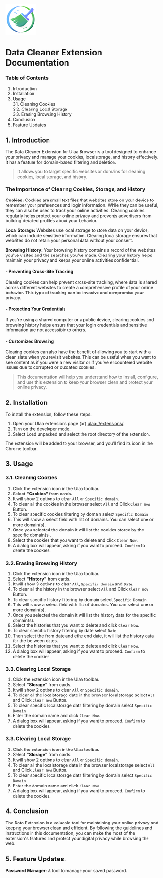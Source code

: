 
<img src="./assets/images/icon.png" width="100" height="100" />

# Data Cleaner Extension Documentation

### Table of Contents
1. Introduction
2. Installation
3. Usage <br>
    3.1.  Cleaning Cookies <br>
    3.2.  Clearing Local Storage <br>
    3.3.  Erasing Browsing History <br>
4. Conclusion
5. Feature Updates


## 1. Introduction
The Data Cleaner Extension for Ulaa Browser is a tool designed to enhance your privacy and manage your cookies, localstorage, and history effectively. 
It has a feature for domain-based filtering and deletion. 
> It allows you to target specific websites or domains for cleaning cookies, local storage, and history.


### The Importance of Clearing Cookies, Storage, and History

**Cookies:** Cookies are small text files that websites store on your device to remember your preferences and login information. While they can be useful, they can also be used to track your online activities. Clearing cookies regularly helps protect your online privacy and prevents advertisers from building detailed profiles about your behavior.

**Local Storage:** Websites use local storage to store data on your device, which can include sensitive information. Clearing local storage ensures that websites do not retain your personal data without your consent.

**Browsing History:** Your browsing history contains a record of the websites you've visited and the searches you've made. Clearing your history helps maintain your privacy and keeps your online activities confidential.

#### - Preventing Cross-Site Tracking
Clearing cookies can help prevent cross-site tracking, where data is shared across different websites to create a comprehensive profile of your online behavior. This type of tracking can be invasive and compromise your privacy.

#### - Protecting Your Credentials
If you're using a shared computer or a public device, clearing cookies and browsing history helps ensure that your login credentials and sensitive information are not accessible to others.

#### - Customized Browsing
Clearing cookies can also have the benefit of allowing you to start with a clean slate when you revisit websites. This can be useful when you want to see content as if you were a new visitor or if you've encountered website issues due to corrupted or outdated cookies.

> This documentation will help you understand how to install, configure, and use this extension to keep your browser clean and protect your online privacy.

## 2. Installation
To install the extension, follow these steps:

1. Open your Ulaa extensions page (or) [ulaa://extensions/](ulaa://extensions/).
2. Turn on the developer mode.
3. Select Load unpacked and select the root directory of the extension.
<!-- 4. Locate the extension in the search results and click on it.
5. Click the "Add to Chrome" button.
6. In the pop-up window, click "Add Extension." -->

The extension will be added to your browser, and you'll find its icon in the Chrome toolbar.

## 3. Usage
### 3.1. Cleaning Cookies
1. Click the extension icon in the Ulaa toolbar.
2. Select **"Cookies"** from cards.
3. It will show 2 options to clear `All` or `Specific domain`.
4. To clear all the cookies in the browser select `All` and Click `Clear now` Button.
4. To clear specific cookies filtering by domain select `Specific Domain` 
5. This will show a select field with list of domains. You can select one or more domain(s).
6. Once you selected the domain it will list the cookies stored by the specific domain(s).
7. Select the cookies that you want to delete and click `Clear Now`.
8. A dialog box will appear, asking if you want to proceed. `Confirm` to delete the cookies.

### 3.2. Erasing Browsing History
1. Click the extension icon in the Ulaa toolbar.
2. Select **"History"** from cards.
3. It will show 3 options to clear `All`, `Specific domain` and `Date`.
4. To clear all the history in the browser select `All` and Click `Clear now` Button.
4. To clear specific history filtering by domain select `Specific Domain` 
5. This will show a select field with list of domains. You can select one or more domain(s).
6. Once you selected the domain it will list the history data for the specific domain(s).
7. Select the histories that you want to delete and click `Clear Now`.
4. To clear specific history filtering by date select `Date` 
6. Then select the from date and ethe end date, it will list the history data for the between dates.
7. Select the histories that you want to delete and click `Clear Now`.
8. A dialog box will appear, asking if you want to proceed. `Confirm` to delete the cookies.


### 3.3. Clearing Local Storage
1. Click the extension icon in the Ulaa toolbar.
2. Select **"Storage"** from cards.
3. It will show 2 options to clear `All` or `Specific domain`.
4. To clear all the localstorage date in the browser localstorage select `All` and Click `Clear now` Button.
4. To clear specific localstorage data filtering by domain select `Specific Domain` 
5. Enter the domain name and click `Clear Now`.
6. A dialog box will appear, asking if you want to proceed. `Confirm` to delete the cookies.


### 3.3. Clearing Local Storage
1. Click the extension icon in the Ulaa toolbar.
2. Select **"Storage"** from cards.
3. It will show 2 options to clear `All` or `Specific domain`.
4. To clear all the localstorage date in the browser localstorage select `All` and Click `Clear now` Button.
4. To clear specific localstorage data filtering by domain select `Specific Domain` 
5. Enter the domain name and click `Clear Now`.
6. A dialog box will appear, asking if you want to proceed. `Confirm` to delete the cookies.


## 4. Conclusion
The Data Extension is a valuable tool for maintaining your online privacy and keeping your browser clean and efficient. By following the guidelines and instructions in this documentation, you can make the most of the extension's features and protect your digital privacy while browsing the web.


## 5. Feature Updates. 
**Password Manager**: A tool to manage your saved password.
